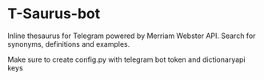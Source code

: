 # T-Saurus-bot
Inline thesaurus for Telegram powered by Merriam Webster API. Search for synonyms, definitions and examples.

Make sure to create config.py with telegram bot token and dictionaryapi keys

